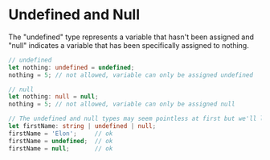 # Undefined and Null

The "undefined" type represents a variable that hasn't been assigned and "null" indicates a variable that has been specifically assigned to nothing.

```typescript
// undefined
let nothing: undefined = undefined;
nothing = 5; // not allowed, variable can only be assigned undefined

// null
let nothing: null = null;
nothing = 5; // not allowed, variable can only be assigned null

// The undefined and null types may seem pointless at first but we'll later see how they can be used in union types like this:
let firstName: string | undefined | null;
firstName = 'Elon';     // ok
firstName = undefined;  // ok
firstName = null;       // ok
```
